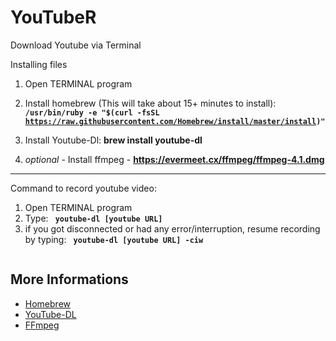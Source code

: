# YouTubeR
Download Youtube via Terminal  

Installing files
1. Open TERMINAL program 
2. Install homebrew (This will take about 15+ minutes to install): <code><strong> /usr/bin/ruby -e "$(curl -fsSL https://raw.githubusercontent.com/Homebrew/install/master/install)" </strong></code>

3. Install Youtube-Dl: <strong> brew install youtube-dl </strong>

4. *optional* - Install ffmpeg - <strong> https://evermeet.cx/ffmpeg/ffmpeg-4.1.dmg </strong>

----------------------------------------------------------------------------------------------------------
Command to record youtube video:
1. Open TERMINAL program
2. Type: <code><strong> youtube-dl [youtube URL] </strong></code>
3. if you got disconnected or had any error/interruption, resume recording by typing: <code><strong> youtube-dl [youtube URL] -ciw <youtube link> </strong></code>

## More Informations  
- [Homebrew](https://brew.sh/)
- [YouTube-DL](https://rg3.github.io/youtube-dl/)  
- [FFmpeg](https://www.ffmpeg.org/)
